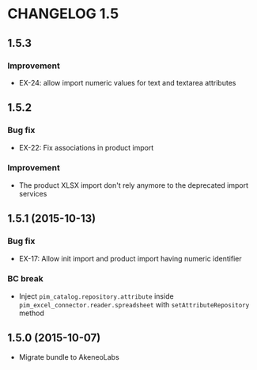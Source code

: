 # CHANGELOG 1.5

## 1.5.3

### Improvement
- EX-24: allow import numeric values for text and textarea attributes

## 1.5.2

### Bug fix
 - EX-22: Fix associations in product import

### Improvement
 - The product XLSX import don't rely anymore to the deprecated import services

## 1.5.1 (2015-10-13)

### Bug fix
 - EX-17: Allow init import and product import having numeric identifier

### BC break
 - Inject `pim_catalog.repository.attribute` inside `pim_excel_connector.reader.spreadsheet` with `setAttributeRepository` method

## 1.5.0 (2015-10-07)
 - Migrate bundle to AkeneoLabs
